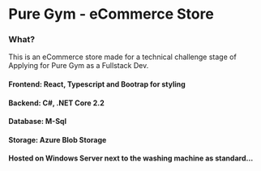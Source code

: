 # Pure Gym - eCommerce Store

### What?
This is an eCommerce store made for a technical challenge stage of Applying for Pure Gym as a Fullstack Dev.

#### Frontend: React, Typescript and Bootrap for styling <br />
#### Backend: C#, .NET Core 2.2 <br />
#### Database: M-Sql <br />
#### Storage: Azure Blob Storage
#### Hosted on Windows Server next to the washing machine as standard...
